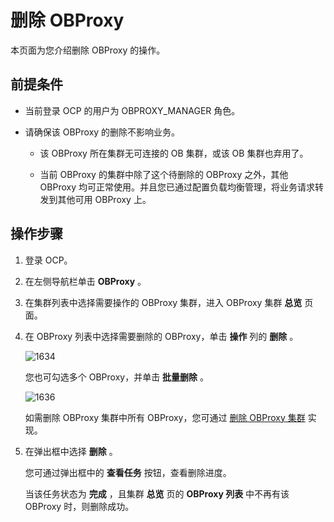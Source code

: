 删除 OBProxy 
===============================

本页面为您介绍删除 OBProxy 的操作。

前提条件 
-------------------------

* 当前登录 OCP 的用户为 OBPROXY_MANAGER 角色。

  

* 请确保该 OBProxy 的删除不影响业务。

  * 该 OBProxy 所在集群无可连接的 OB 集群，或该 OB 集群也弃用了。

    
  
  * 当前 OBProxy 的集群中除了这个待删除的 OBProxy 之外，其他 OBProxy 均可正常使用。并且您已通过配置负载均衡管理，将业务请求转发到其他可用 OBProxy 上。

    
  

  




操作步骤 
-------------------------

1. 登录 OCP。

   

2. 在左侧导航栏单击 **OBProxy** 。

   

3. 在集群列表中选择需要操作的 OBProxy 集群，进入 OBProxy 集群 **总览** 页面。

   

4. 在 OBProxy 列表中选择需要删除的 OBProxy，单击 **操作** 列的 **删除** 。

   ![1634](https://help-static-aliyun-doc.aliyuncs.com/assets/img/zh-CN/1864487361/p358582.png)

   您也可勾选多个 OBProxy，并单击 **批量删除** 。

   ![1636](https://help-static-aliyun-doc.aliyuncs.com/assets/img/zh-CN/1864487361/p358588.png)

   如需删除 OBProxy 集群中所有 OBProxy，您可通过 [删除 OBProxy 集群](../800.obproxy-management/1100.delete-obproxy-cluster.md) 实现。
   

5. 在弹出框中选择 **删除** 。

   您可通过弹出框中的 **查看任务** 按钮，查看删除进度。

   当该任务状态为 **完成** ，且集群 **总览** 页的 **OBProxy 列表** 中不再有该 OBProxy 时，则删除成功。
   



